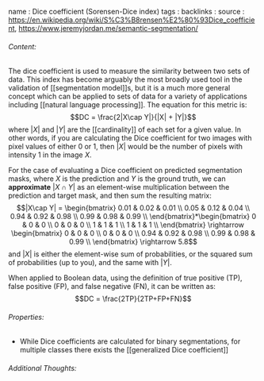 name : Dice coefficient (Sorensen-Dice index)
tags : 
backlinks : 
source : https://en.wikipedia.org/wiki/S%C3%B8rensen%E2%80%93Dice_coefficient, https://www.jeremyjordan.me/semantic-segmentation/

###### Content:
The dice coefficient is used to measure the similarity between two sets of data. This index has become arguably the most broadly used tool in the validation of [[segmentation model]]s, but it is a much more general concept which can be applied to sets of data for a variety of applications including [[natural language processing]]. The equation for this metric is:
$$DC = \frac{2|X\cap Y|}{|X| + |Y|}$$ where $|X|$ and $|Y|$ are the [[cardinality]] of each set for a given value. In other words, if you are calculating the Dice coefficient for two images with pixel values of either 0 or 1, then $|X|$ would be the number of pixels with intensity 1 in the image $X$.

For the case of evaluating a Dice coefficient on predicted segmentation masks, where $X$ is the prediction and $Y$ is the ground truth, we can **approximate** $|X\cap Y|$ as an element-wise multiplication between the prediction and target mask, and then sum the resulting matrix:
$$|X\cap Y| = \begin{bmatrix} 0.01 & 0.02 & 0.01 \\
0.05 & 0.12 & 0.04 \\
0.94 & 0.92 & 0.98 \\
0.99 & 0.98 & 0.99 \\
\end{bmatrix}*\begin{bmatrix} 0 & 0 & 0 \\
0 & 0 & 0 \\
1 & 1 & 1 \\
1 & 1 & 1 \\
\end{bmatrix} \rightarrow \begin{bmatrix} 0 & 0 & 0 \\
0 & 0 & 0 \\
0.94 & 0.92 & 0.98 \\
0.99 & 0.98 & 0.99 \\
\end{bmatrix} \rightarrow 5.8$$
and $|X|$ is either the element-wise sum of probabilities, or the squared sum of probabilities (up to you), and the same with $|Y|$.

When applied to Boolean data, using the definition of true positive (TP), false positive (FP), and false negative (FN), it can be written as: $$DC = \frac{2TP}{2TP+FP+FN}$$

###### Properties:
- While Dice coefficients are calculated for binary segmentations, for multiple classes there exists the [[generalized Dice coefficient]]

###### Additional Thoughts:
